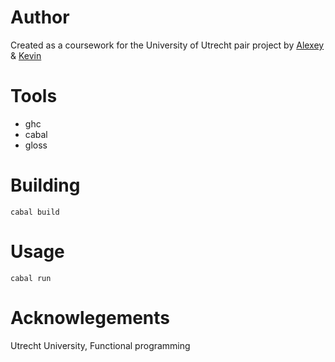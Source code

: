 # Author

Created as a coursework for the University of Utrecht pair project by [Alexey](https://github.com/username1147) & [Kevin](https://github.com/MR-KO)

# Tools

* ghc
* cabal
* gloss

# Building

	cabal build

# Usage

	cabal run

# Acknowlegements

Utrecht University, Functional programming